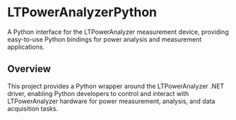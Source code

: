 # LTPowerAnalyzerPython

A Python interface for the LTPowerAnalyzer measurement device, providing easy-to-use Python bindings for power analysis and measurement applications.

## Overview

This project provides a Python wrapper around the LTPowerAnalyzer .NET driver, enabling Python developers to control and interact with LTPowerAnalyzer hardware for power measurement, analysis, and data acquisition tasks.